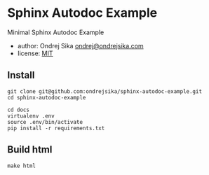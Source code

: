 # Sphinx Autodoc Example

Minimal Sphinx Autodoc Example

- author: Ondrej Sika <ondrej@ondrejsika.com>
- license: [MIT](https://ondrejsika.com/license/mit.txt)

## Install

```
git clone git@github.com:ondrejsika/sphinx-autodoc-example.git
cd sphinx-autodoc-example

cd docs
virtualenv .env
source .env/bin/activate
pip install -r requirements.txt
```

## Build html

```
make html
```

